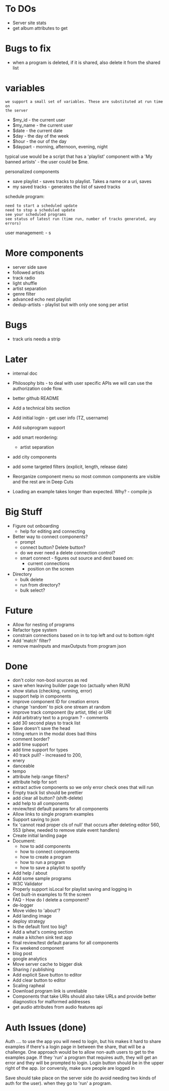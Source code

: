 To DOs
=======
  * Server site stats
  * get album attributes to get


Bugs to fix
============
  * when a program is deleted, if it is shared, also delete it from the shared list


variables
=========
    we support a small set of variables. These are substituted at run time on
    the server

  * $my\_id - the current user
  * $my\_name - the current user
  * $date - the current date
  * $day - the day of the week
  * $hour - the our of the day
  * $daypart - morning, afternoon, evening, night

typical use would be a script that has a 'playlist' component with a 'My banned
artists' - the user could be $me.

personalized components

   * save playlist - saves tracks to playlist. Takes a name or a uri, saves
   * my saved tracks - generates the list of saved tracks

schedule program:

    need to start a scheduled update
    need to stop a scheduled update
    see your scheduled programs
    see status of latest run (time run, number of tracks generated, any errors)

user management:
    - s


More components
================
  * server side save
  * followed artists
  * track radio
  * light shuffle
  * artist separation
  * genre filter
  * advanced echo nest playlist
  * dedup-artists - playlist but with only one song per artist


Bugs
=====
  * track uris needs a strip


Later
=====
  * internal doc
  * Philosophy bits - to deal with user specific APIs we will can use the
    authorization code flow.
  * better github README
  * Add a technical bits section

  * Add initial login - get user info (TZ, username)
  * Add subprogram support
  * add smart reordering:
    - artist separation

  * add city components


  * add some targeted filters
    (explicit, length, release date)
  * Reorganize component menu so most common components are visible and the rest
    are in Deep Cuts
  * Loading an example takes longer than expected. Why? - compile js


Big Stuff
==========
  * Figure out onboarding
    * help for editing and connecting
  * Better way to connect components?
    * prompt
    * connect button? Delete button?
    * do we ever need a delete connection control?
    * smart connect - figures out source and dest based on:
        * current connections
        * position on the screen
  * Directory
      * bulk delete
      * run from directory?
      * bulk select?


Future
======
  * Allow for nesting of programs
  * Refactor type system
  * constrain connections based on in to top left and out to bottom right
  * Add 'match' filter?
  * remove maxInputs and maxOutputs from program json

Done
====
  * don't color non-bool sources as red
  * save when leaving builder page too (actually when RUN)
  * show status (checking, running, error)
  * support help in components
  * improve component ID for creation errors
  * change 'random' to pick one stream at random
  * improve track component (by artist, title) or URI
  * Add arbitratry text to a program ? - comments
  * add 30 second plays to track list
  * Save doesn't save the head
  * hiting return in the modal does bad thins
  * comment border?
  * add time support
  * add time support for types
  * 40 track pull? - increased to 200,
  * enery
  * danceable
  * tempo
  * attribute help range filters?
  * attribute help for sort
  * extract active components so we only error check ones that will run
  * Empty track list should be prettier
  * add clear all button? (shift-delete)
  * add help to all components
  * review/test default params for all components
  * Allow links to single program examples
  * Support saving to json
  * fix 'cannot read proper cls of null' that occurs after deleting
    editor 560, 553 (phew, needed to remove stale event handlers)
  * Create initial landing page
  * Document:
    - how to add components
    - how to connect components
    - how to create a program
    - how to run a program
    - how to save a playlist to spotify
  * Add help / about
  * Add some sample programs
  * W3C Validator
  * Properly support isLocal for playlist saving and logging in
  * Get built-in examples to fit the screen
  * FAQ - How do I delete a component?
  * de-logger
  * Move video to 'about'?
  * Add landing image
  * deploy strategy
  * Is the default font too big?
  * Add a what's coming section
  * make a kitchen sink test app
  * final review/test default params for all components
  * Fix weekend component
  * blog post
  * google analytics
  * Move server cache to bigger disk
  * Sharing / publishing
  * Add explicit Save button to editor
  * Add clear button to editor
  * Scaling rapheal
  * Download program link is unreliable
  * Components that take URIs should also take URLs and provide better diagnostics for malformed addresses
  * get audio attributes from audio features api


Auth Issues (done)
============
Auth .... to use the app you will need to login, but his makes it hard to share
examples if there's a login page in between the share, that will be a challenge.
One approach would be to allow non-auth users to get to the examples page. If
they 'run' a program that requires auth, they will get an error and they will be
prompted to login.  Login button should be in the upper right of the app. (or
conversly, make sure people are logged in

Save should take place on the server side (to avoid needing two kinds of auth
for the user).  when they go to 'run' a program.

